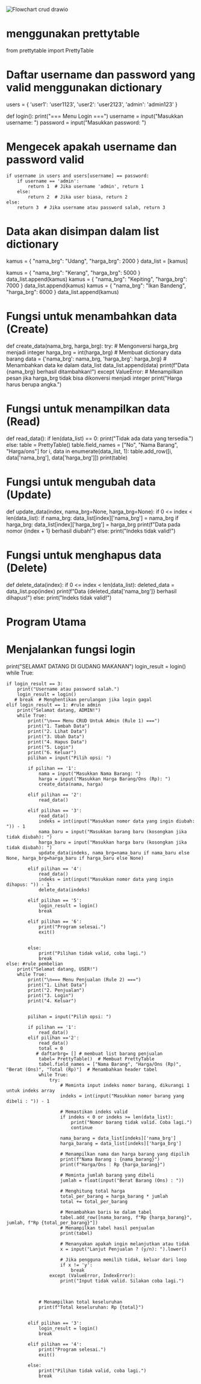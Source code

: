 ![Flowchart crud drawio](https://github.com/user-attachments/assets/bb87b4e5-e672-4e02-9546-e33de66a678c)
# menggunakan prettytable
from prettytable import PrettyTable
# Daftar username dan password yang valid menggunakan dictionary
users = {
    'user1': 'user1123',
    'user2': 'user2123',
    'admin': 'admin123'
}

def login():
    print("=== Menu Login ===")
    username = input("Masukkan username: ")
    password = input("Masukkan password: ")
    
   # Mengecek apakah username dan password valid
    if username in users and users[username] == password:
        if username == 'admin':
            return 1  # Jika username 'admin', return 1
        else:
            return 2  # Jika user biasa, return 2
    else:
        return 3  # Jika username atau password salah, return 3

# Data akan disimpan dalam list dictionary
kamus =	{
  "nama_brg": "Udang",
  "harga_brg": 2000
 }
data_list = [kamus]

kamus =	{
  "nama_brg": "Kerang",
  "harga_brg": 5000
 }
data_list.append(kamus)
kamus =	{
  "nama_brg": "Kepiting",
  "harga_brg": 7000
 }
data_list.append(kamus)
kamus =	{
  "nama_brg": "Ikan Bandeng",
  "harga_brg": 6000
 }
data_list.append(kamus)

# Fungsi untuk menambahkan data (Create)
def create_data(nama_brg, harga_brg):
    try:
        # Mengonversi harga_brg menjadi integer
        harga_brg = int(harga_brg)
        # Membuat dictionary data barang
        data = {'nama_brg': nama_brg, 'harga_brg': harga_brg}
        # Menambahkan data ke dalam data_list
        data_list.append(data)
        print(f"Data {nama_brg} berhasil ditambahkan!")
    except ValueError:
        # Menampilkan pesan jika harga_brg tidak bisa dikonversi menjadi integer
        print("Harga harus berupa angka.")

# Fungsi untuk menampilkan data (Read)
def read_data():
    if len(data_list) == 0:
        print("Tidak ada data yang tersedia.")
    else:
        table = PrettyTable()
        table.field_names = ["No", "Nama Barang", "Harga/ons"]
        for i, data in enumerate(data_list, 1):
            table.add_row([i, data['nama_brg'], data['harga_brg']])
        print(table)

# Fungsi untuk mengubah data (Update)
def update_data(index, nama_brg=None, harga_brg=None):
    if 0 <= index < len(data_list):
        if nama_brg:
            data_list[index]['nama_brg'] = nama_brg
        if harga_brg:
            data_list[index]['harga_brg'] = harga_brg
        print(f"Data pada nomor {index + 1} berhasil diubah!")
    else:
        print("Indeks tidak valid!")

# Fungsi untuk menghapus data (Delete)
def delete_data(index):
    if 0 <= index < len(data_list):
        deleted_data = data_list.pop(index)
        print(f"Data {deleted_data['nama_brg']} berhasil dihapus!")
    else:
        print("Indeks tidak valid!")

    

# Program Utama
# Menjalankan fungsi login
print("SELAMAT DATANG DI GUDANG MAKANAN")
login_result = login()
while True:
    

    if login_result == 3:
        print("Username atau password salah.")
        login_result = login()
       # break  # Menghentikan perulangan jika login gagal
    elif login_result == 1: #rule admin
        print("Selamat datang, ADMIN!")
        while True:
            print("\n=== Menu CRUD Untuk Admin (Rule 1) ===")
            print("1. Tambah Data")
            print("2. Lihat Data")
            print("3. Ubah Data")
            print("4. Hapus Data")
            print("5. Login")
            print("6. Keluar")
            pilihan = input("Pilih opsi: ")
        
            if pilihan == '1':
                nama = input("Masukkan Nama Barang: ")
                harga = input("Masukkan Harga Barang/Ons (Rp): ")
                create_data(nama, harga)
                  
            elif pilihan == '2':
                read_data()
            
            elif pilihan == '3':
                read_data()
                indeks = int(input("Masukkan nomor data yang ingin diubah: ")) - 1
                nama_baru = input("Masukkan barang baru (kosongkan jika tidak diubah): ")
                harga_baru = input("Masukkan harga baru (kosongkan jika tidak diubah): ")
                update_data(indeks, nama_brg=nama_baru if nama_baru else None, harga_brg=harga_baru if harga_baru else None)
            
            elif pilihan == '4':
                read_data()
                indeks = int(input("Masukkan nomor data yang ingin dihapus: ")) - 1
                delete_data(indeks)
            
            elif pilihan == '5':
                login_result = login()
                break

            elif pilihan == '6':
                print("Program selesai.")
                exit()
        
        
            else:
                print("Pilihan tidak valid, coba lagi.")
                break
    else: #rule pembelian
        print("Selamat datang, USER!")
        while True:
            print("\n=== Menu Penjualan (Rule 2) ===")
            print("1. Lihat Data")
            print("2. Penjualan")
            print("3. Login")
            print("4. Keluar")
            
            
            pilihan = input("Pilih opsi: ")
            
            if pilihan == '1':
                read_data()
            elif pilihan =='2':
                read_data()
                total = 0
               # daftarbrg= [] # membuat list barang penjualan
                tabel= PrettyTable()  # Membuat PrettyTable
                tabel.field_names = ["Nama Barang", "Harga/Ons (Rp)", "Berat (Ons)", "Total (Rp)"]  # Menambahkan header tabel
                while True:
                    try:
                        # Meminta input indeks nomor barang, dikurangi 1 untuk indeks array
                        indeks = int(input("Masukkan nomor barang yang dibeli : ")) - 1
                        
                        # Memastikan indeks valid
                        if indeks < 0 or indeks >= len(data_list):
                            print("Nomor barang tidak valid. Coba lagi.")
                            continue
                        
                        nama_barang = data_list[indeks]['nama_brg']
                        harga_barang = data_list[indeks]['harga_brg']
                        
                        # Menampilkan nama dan harga barang yang dipilih
                        print(f"Nama Barang : {nama_barang}")
                        print(f"Harga/Ons : Rp {harga_barang}")
                        
                        # Meminta jumlah barang yang dibeli
                        jumlah = float(input("Berat Barang (Ons) : "))
                        
                        # Menghitung total harga
                        total_per_barang = harga_barang * jumlah
                        total += total_per_barang

                        # Menambahkan baris ke dalam tabel
                        tabel.add_row([nama_barang, f"Rp {harga_barang}", jumlah, f"Rp {total_per_barang}"])
                        # Menampilkan tabel hasil penjualan
                        print(tabel)
                        
                        # Menanyakan apakah ingin melanjutkan atau tidak
                        x = input("Lanjut Penjualan ? (y/n): ").lower()
                        
                        # Jika pengguna memilih tidak, keluar dari loop
                        if x != 'y':
                            break
                    except (ValueError, IndexError):
                        print("Input tidak valid. Silakan coba lagi.")

                 

                # Menampilkan total keseluruhan
                print(f"Total keseluruhan: Rp {total}")

                
            elif pilihan == '3':
                login_result = login()
                break
                
            elif pilihan == '4':
                print("Program selesai.")
                exit()
            
            else:
                print("Pilihan tidak valid, coba lagi.")
                break

   
    


